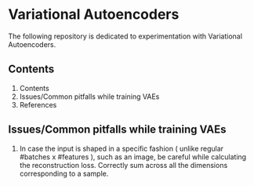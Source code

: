 # Variational Autoencoders

The following repository is dedicated to experimentation with Variational Autoencoders.

## Contents

1. Contents
1. Issues/Common pitfalls while training VAEs
1. References

## Issues/Common pitfalls while training VAEs

1. In case the input is shaped in a specific fashion ( unlike regular #batches x #features ), such as an image, be careful
while calculating the reconstruction loss. Correctly sum across all the dimensions corresponding to a sample.
